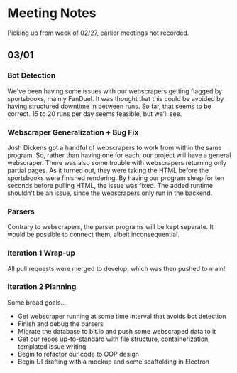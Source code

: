# Meeting Notes

Picking up from week of 02/27, earlier meetings not recorded.

## 03/01

### Bot Detection

We've been having some issues with our webscrapers getting flagged by sportsbooks, mainly FanDuel. It was thought that this could be avoided by having structured
downtime in between runs. So far, that seems to be correct. 15 to 20 runs per day seems feasible, but we'll see.

### Webscraper Generalization + Bug Fix

Josh Dickens got a handful of webscrapers to work from within the same program. So, rather than having one for each, our project will have a general webscraper.
There was also some trouble with webscrapers returning only partial pages. As it turned out, they were taking the HTML before the sportsbooks were finished rendering.
By having our program sleep for ten seconds before pulling HTML, the issue was fixed. The added runtime shouldn't be an issue, since the webscrapers only run in the
backend.

### Parsers

Contrary to webscrapers, the parser programs will be kept separate. It would be possible to connect them, albeit inconsequential.

### Iteration 1 Wrap-up

All pull requests were merged to develop, which was then pushed to main!

### Iteration 2 Planning

Some broad goals...

- Get webscraper running at some time interval that avoids bot detection
- Finish and debug the parsers
- Migrate the database to bit.io and push some webscraped data to it
- Get our repos up-to-standard with file structure, containerization, templated issue writing
- Begin to refactor our code to OOP design
- Begin UI drafting with a mockup and some scaffolding in Electron

